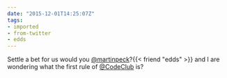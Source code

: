 ```yaml
---
date: "2015-12-01T14:25:07Z"
tags:
- imported
- from-twitter
- edds
---
```

Settle a bet for us would you [@martinpeck](https://twitter.com/martinpeck)?{{< friend "edds" >}} and I are wondering what the first rule of [@CodeClub](https://twitter.com/CodeClub) is?
